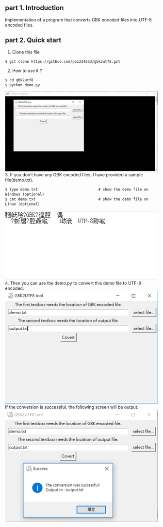 ## part 1. Introduction

Implementation of a program that converts GBK encoded files into UTF-8 encoded files.

## part 2. Quick start
1. Clone this file
```bashrc
$ git clone https://github.com/po1234263/gbk2utf8.git
```
2. How to use it ?
```bashrc
$ cd gbk2utf8
$ python demo.py
```
![image](./images/demomain.png)
3. If you don't have any GBK encoded files, I have provided a sample file(demo.txt).
```bashrc
$ type demo.txt                		       # show the demo file on Windows (optional)
$ cat demo.txt                 			   # show the demo file on Linux (optional)
```
![image](./images/demotxt.png)
<br>
4. Then you can use the demo.py to convert this demo file to UTF-8 encoded.
![image](./images/demo1.png)
<br>
If the conversion is successful, the following screen will be output.
![image](./images/demo2.png)